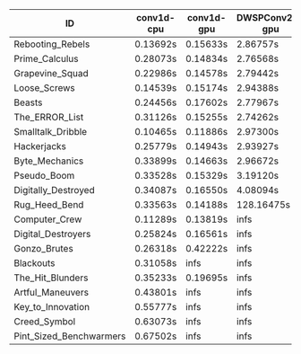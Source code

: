 |ID|conv1d-cpu|conv1d-gpu|DWSPConv2D-gpu|gemm-gpu|avg|
|-|-|-|-|-|-|
|Rebooting_Rebels|0.13692s|0.15633s|2.86757s|1.66898s|1.20745s|
|Prime_Calculus|0.28073s|0.14834s|2.76568s|1.64951s|1.21106s|
|Grapevine_Squad|0.22986s|0.14578s|2.79442s|1.68691s|1.21424s|
|Loose_Screws|0.14539s|0.15174s|2.94388s|1.74815s|1.24729s|
|Beasts|0.24456s|0.17602s|2.77967s|1.85024s|1.26262s|
|The_ERROR_List|0.31126s|0.15255s|2.74262s|1.84847s|1.26372s|
|Smalltalk_Dribble|0.10465s|0.11886s|2.97300s|1.86032s|1.26421s|
|Hackerjacks|0.25779s|0.14943s|2.93927s|1.85821s|1.30118s|
|Byte_Mechanics|0.33899s|0.14663s|2.96672s|1.86366s|1.32900s|
|Pseudo_Boom|0.33528s|0.15329s|3.19120s|2.07052s|1.43757s|
|Digitally_Destroyed|0.34087s|0.16550s|4.08094s|2.45526s|1.76064s|
|Rug_Heed_Bend|0.33563s|0.14188s|128.16475s|4.31261s|33.23872s|
|Computer_Crew|0.11289s|0.13819s|infs|4.32542s|infs|
|Digital_Destroyers|0.25824s|0.16561s|infs|1.85121s|infs|
|Gonzo_Brutes|0.26318s|0.42222s|infs|4.31818s|infs|
|Blackouts|0.31058s|infs|infs|1.70826s|infs|
|The_Hit_Blunders|0.35233s|0.19695s|infs|1.86560s|infs|
|Artful_Maneuvers|0.43801s|infs|infs|4.39440s|infs|
|Key_to_Innovation|0.55777s|infs|infs|4.37087s|infs|
|Creed_Symbol|0.63073s|infs|infs|4.38204s|infs|
|Pint_Sized_Benchwarmers|0.67502s|infs|infs|4.34874s|infs|
